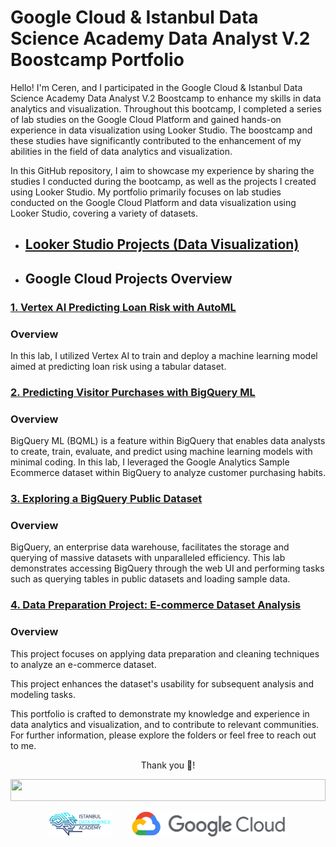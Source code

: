 # Google Cloud & Istanbul Data Science Academy Data Analyst V.2 Boostcamp Portfolio


Hello! I'm Ceren, and I participated in the Google Cloud & Istanbul Data Science Academy Data Analyst V.2 Boostcamp to enhance my skills in data analytics and visualization. Throughout this bootcamp, I completed a series of lab studies on the Google Cloud Platform and gained hands-on experience in data visualization using Looker Studio. The boostcamp and these studies have significantly contributed to the enhancement of my abilities in the field of data analytics and visualization.

In this GitHub repository, I aim to showcase my experience by sharing the studies I conducted during the bootcamp, as well as the projects I created using Looker Studio. My portfolio primarily focuses on lab studies conducted on the Google Cloud Platform and data visualization using Looker Studio, covering a variety of datasets.

- ## <a href="Looker Studio"> Looker Studio Projects (Data Visualization) </a>

- ## Google Cloud Projects Overview

### <a href="Vertex AI Predicting Loan Risk with AutoML"> 1. Vertex AI Predicting Loan Risk with AutoML</a>

### Overview
In this lab, I utilized Vertex AI to train and deploy a machine learning model aimed at predicting loan risk using a tabular dataset. 

### <a href="Predicting Visitor Purchases with BigQuery ML"> 2. Predicting Visitor Purchases with BigQuery ML</a>

### Overview
BigQuery ML (BQML) is a feature within BigQuery that enables data analysts to create, train, evaluate, and predict using machine learning models with minimal coding. In this lab, I leveraged the Google Analytics Sample Ecommerce dataset within BigQuery to analyze customer purchasing habits. 

### <a href="Exploring a BigQuery Public Dataset"> 3. Exploring a BigQuery Public Dataset</a>  

### Overview
BigQuery, an enterprise data warehouse, facilitates the storage and querying of massive datasets with unparalleled efficiency. This lab demonstrates accessing BigQuery through the web UI and performing tasks such as querying tables in public datasets and loading sample data. 

### <a href="Data Preparation Project Ecommerce Dataset Analysis"> 4. Data Preparation Project: E-commerce Dataset Analysis</a>  

### Overview
This project focuses on applying data preparation and cleaning techniques to analyze an e-commerce dataset. 

This project enhances the dataset's usability for subsequent analysis and modeling tasks.

This portfolio is crafted to demonstrate my knowledge and experience in data analytics and visualization, and to contribute to relevant communities. For further information, please explore the folders or feel free to reach out to me.
</br>
<p align="center">
  Thank you 🚀!
</p>

<img src="https://i.imgur.com/dBaSKWF.gif" height="35" width="100%">

<p align="center">
   <img src="logo/istdsa.png" alt="IDA Logo" width="100" height="40" >
   <span>&nbsp;&nbsp;&nbsp;&nbsp;&nbsp;&nbsp;</span>
  <img src="logo/googlecloud.png" alt="Google Cloud Logo" width="250" height="40"  >
</p>



